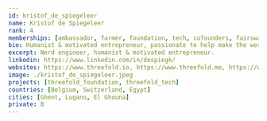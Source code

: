 ```yaml
---
id: kristof_de_spiegeleer
name: Kristof de Spiegeleer
rank: 4
memberships: [ambassador, farmer, foundation, tech, cofounders, fairswap]
bio: Humanist & motivated entrepreneur, passionate to help make the world a better place. Kristof strongly believes there is need for a neutral internet owned by millions.
excerpt: Nerd engineer, humanist & motivated entrepreneur.
linkedin: https://www.linkedin.com/in/despiegk/
websites: https://www.threefold.io, https://www.threefold.me, https://www.incubaid.com/
image: ./kristof_de_spiegeleer.jpeg
projects: [threefold_foundation, threefold_tech]
countries: [Belgium, Switzerland, Egypt]
cities: [Ghent, Lugano, El Ghouna]
private: 0
---
```

